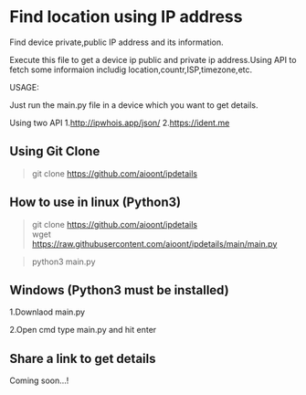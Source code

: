# Find location using IP address 
Find device private,public IP address and its information. 

Execute this file to get a device ip public and private ip address.Using API to fetch some informaion includig  location,countr,ISP,timezone,etc.

USAGE:
 
 Just run the main.py file in a device which you want to get details. 
 
 Using two API 
    1.http://ipwhois.app/json/
    2.https://ident.me
## Using Git Clone
> git clone https://github.com/aioont/ipdetails   
    
    
## How to use in linux (Python3)
> git clone https://github.com/aioont/ipdetails  
> wget https://raw.githubusercontent.com/aioont/ipdetails/main/main.py

> python3 main.py

## Windows (Python3 must be installed)
 1.Downlaod main.py
 
 2.Open cmd type main.py and hit enter

## Share a link to get details 

Coming soon...!
